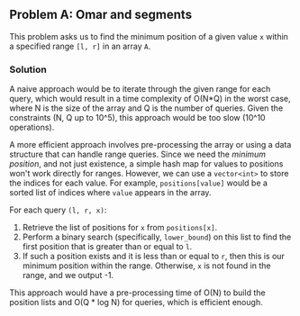 ## Problem A: Omar and segments
This problem asks us to find the minimum position of a given value `x` within a specified range `[l, r]` in an array `A`.

### Solution
A naive approach would be to iterate through the given range for each query, which would result in a time complexity of O(N*Q) in the worst case, where N is the size of the array and Q is the number of queries. Given the constraints (N, Q up to 10^5), this approach would be too slow (10^10 operations).

A more efficient approach involves pre-processing the array or using a data structure that can handle range queries. Since we need the *minimum position*, and not just existence, a simple hash map for values to positions won't work directly for ranges. However, we can use a `vector<int>` to store the indices for each value. For example, `positions[value]` would be a sorted list of indices where `value` appears in the array.

For each query `(l, r, x)`:
1.  Retrieve the list of positions for `x` from `positions[x]`.
2.  Perform a binary search (specifically, `lower_bound`) on this list to find the first position that is greater than or equal to `l`.
3.  If such a position exists and it is less than or equal to `r`, then this is our minimum position within the range. Otherwise, `x` is not found in the range, and we output -1.

This approach would have a pre-processing time of O(N) to build the position lists and O(Q * log N) for queries, which is efficient enough.


